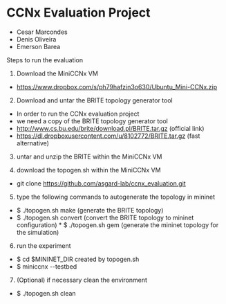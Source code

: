 CCNx Evaluation Project
=======================

* Cesar Marcondes
* Denis Oliveira
* Emerson Barea

Steps to run the evaluation

1. Download the MiniCCNx VM
  * https://www.dropbox.com/s/ph79hafzin3o630/Ubuntu_Mini-CCNx.zip

2. Download and untar the BRITE topology generator tool
  * In order to run the CCNx evaluation project
  * we need a copy of the BRITE topology generator tool
  * http://www.cs.bu.edu/brite/download.pl/BRITE.tar.gz (official link)
  * https://dl.dropboxusercontent.com/u/8102772/BRITE.tar.gz (fast alternative)

3. untar and unzip the BRITE within the MiniCCNx VM

4. download the topogen.sh within the MiniCCNx VM
  * git clone https://github.com/asgard-lab/ccnx_evaluation.git

5. type the following commands to autogenerate the topology in mininet
  * $ ./topogen.sh make (generate the BRITE topology)
  * $ ./topogen.sh convert (convert the BRITE topology to mininet configuration)  * $ ./topogen.sh gem (generate the mininet topology for the simulation)

6. run the experiment
  * $ cd $MININET_DIR created by topogen.sh
  * $ miniccnx --testbed

7. (Optional) if necessary clean the environment
  * $ ./topogen.sh clean
